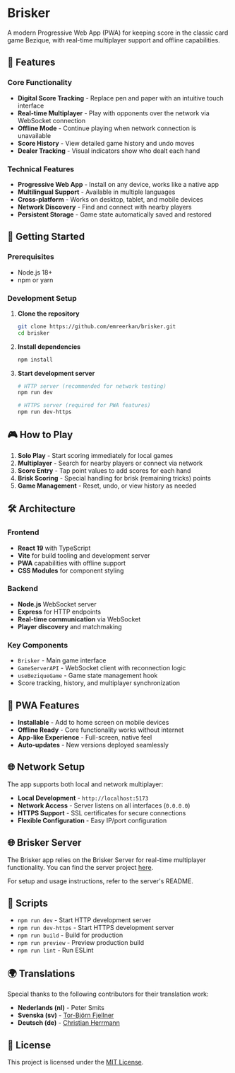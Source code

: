 # Brisker

A modern Progressive Web App (PWA) for keeping score in the classic card game Bezique, with real-time multiplayer support and offline capabilities.

## 🎯 Features

### Core Functionality
- **Digital Score Tracking** - Replace pen and paper with an intuitive touch interface
- **Real-time Multiplayer** - Play with opponents over the network via WebSocket connection
- **Offline Mode** - Continue playing when network connection is unavailable
- **Score History** - View detailed game history and undo moves
- **Dealer Tracking** - Visual indicators show who dealt each hand

### Technical Features
- **Progressive Web App** - Install on any device, works like a native app
- **Multilingual Support** - Available in multiple languages
- **Cross-platform** - Works on desktop, tablet, and mobile devices
- **Network Discovery** - Find and connect with nearby players
- **Persistent Storage** - Game state automatically saved and restored

## 🚀 Getting Started

### Prerequisites
- Node.js 18+ 
- npm or yarn

### Development Setup

1. **Clone the repository**
   ```bash
   git clone https://github.com/emreerkan/brisker.git
   cd brisker
   ```

2. **Install dependencies**
   ```bash
   npm install
   ```

3. **Start development server**
   ```bash
   # HTTP server (recommended for network testing)
   npm run dev
   
   # HTTPS server (required for PWA features)
   npm run dev-https
   ```

## 🎮 How to Play

1. **Solo Play** - Start scoring immediately for local games
2. **Multiplayer** - Search for nearby players or connect via network
3. **Score Entry** - Tap point values to add scores for each hand
4. **Brisk Scoring** - Special handling for brisk (remaining tricks) points
5. **Game Management** - Reset, undo, or view history as needed

## 🛠️ Architecture

### Frontend
- **React 19** with TypeScript
- **Vite** for build tooling and development server
- **PWA** capabilities with offline support
- **CSS Modules** for component styling

### Backend
- **Node.js** WebSocket server
- **Express** for HTTP endpoints
- **Real-time communication** via WebSocket
- **Player discovery** and matchmaking

### Key Components
- `Brisker` - Main game interface
- `GameServerAPI` - WebSocket client with reconnection logic
- `useBeziqueGame` - Game state management hook
- Score tracking, history, and multiplayer synchronization

## 📱 PWA Features

- **Installable** - Add to home screen on mobile devices
- **Offline Ready** - Core functionality works without internet
- **App-like Experience** - Full-screen, native feel
- **Auto-updates** - New versions deployed seamlessly

## 🌐 Network Setup

The app supports both local and network multiplayer:

- **Local Development** - `http://localhost:5173`
- **Network Access** - Server listens on all interfaces (`0.0.0.0`)
- **HTTPS Support** - SSL certificates for secure connections
- **Flexible Configuration** - Easy IP/port configuration

## 🌐 Brisker Server

The Brisker app relies on the Brisker Server for real-time multiplayer functionality. You can find the server project [here](https://github.com/emreerkan/brisker-server/).

For setup and usage instructions, refer to the server's README.

## 🔧 Scripts

- `npm run dev` - Start HTTP development server
- `npm run dev-https` - Start HTTPS development server  
- `npm run build` - Build for production
- `npm run preview` - Preview production build
- `npm run lint` - Run ESLint

## 🌍 Translations

Special thanks to the following contributors for their translation work:

- **Nederlands (nl)** - Peter Smits
- **Svenska (sv)** - [Tor-Björn Fjellner](https://gsm.fjellner.com/)
- **Deutsch (de)** - [Christian Herrmann](https://presskopp.com/)

## 📄 License

This project is licensed under the [MIT License](./LICENSE).
